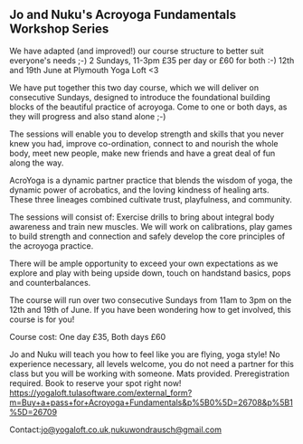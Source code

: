 ## Jo and Nuku's Acroyoga Fundamentals Workshop Series

We have adapted (and improved!) our course structure to better suit everyone's needs ;-) 2 Sundays, 11-3pm £35 per day or £60 for both :-) 12th and 19th June at Plymouth Yoga Loft <3 

We have put together this two day course, which we will deliver on consecutive Sundays, designed to introduce the foundational building blocks of the beautiful practice of acroyoga. Come to one or both days, as they will progress and also stand alone ;-)

The sessions will enable you to develop strength and skills that you never knew you had, improve co-ordination, connect to and nourish the whole body, meet new people, make new friends and have a great deal of fun along the way. 

AcroYoga is a dynamic partner practice that blends the wisdom of yoga, the dynamic power of acrobatics, and the loving kindness of healing arts. These three lineages combined cultivate trust, playfulness, and community. 

The sessions will consist of:
Exercise drills to bring about integral body awareness and train new muscles. We will work on calibrations, play games to build strength and connection and safely develop the core principles of the acroyoga practice. 

There will be ample opportunity to exceed your own expectations as we explore and play with being upside down, touch on handstand basics, pops and counterbalances. 

The course will run over two consecutive Sundays from 11am to 3pm on the 12th and 19th of June. 
If you have been wondering how to get involved, this course is for you!

Course cost: One day £35, Both days £60

Jo and Nuku will teach you how to feel like you are flying, yoga style! No experience necessary, all levels welcome, you do not need a partner for this class but you will be working with someone. Mats provided. Preregistration required. Book to reserve your spot right now! https://yogaloft.tulasoftware.com/external_form?m=Buy+a+pass+for+Acroyoga+Fundamentals&p%5B0%5D=26708&p%5B1%5D=26709

Contact:jo@yogaloft.co.uk,nukuwondrausch@gmail.com
